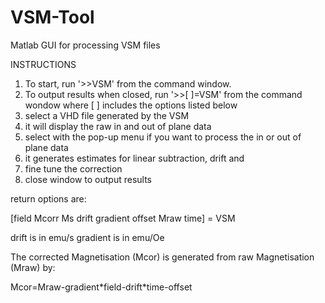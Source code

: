# VSM-Tool
Matlab GUI for processing VSM files


INSTRUCTIONS

1. To start, run '>>VSM' from the command window. 
2. To output results when closed, run '>>[ ]=VSM' from the command wondow where [ ] includes the options listed below
3. select a VHD file generated by the VSM
4. it will display the raw in and out of plane data
5. select with the pop-up menu if you want to process the in or out of plane data
6. it generates estimates for linear subtraction, drift and
7. fine tune the correction
8. close window to output results


return options are:

[field    Mcorr   Ms    drift   gradient    offset    Mraw    time] = VSM

drift is in emu/s
gradient is in emu/Oe

The corrected Magnetisation (Mcor) is generated from raw Magnetisation (Mraw) by:

Mcor=Mraw-gradient\*field-drift\*time-offset

